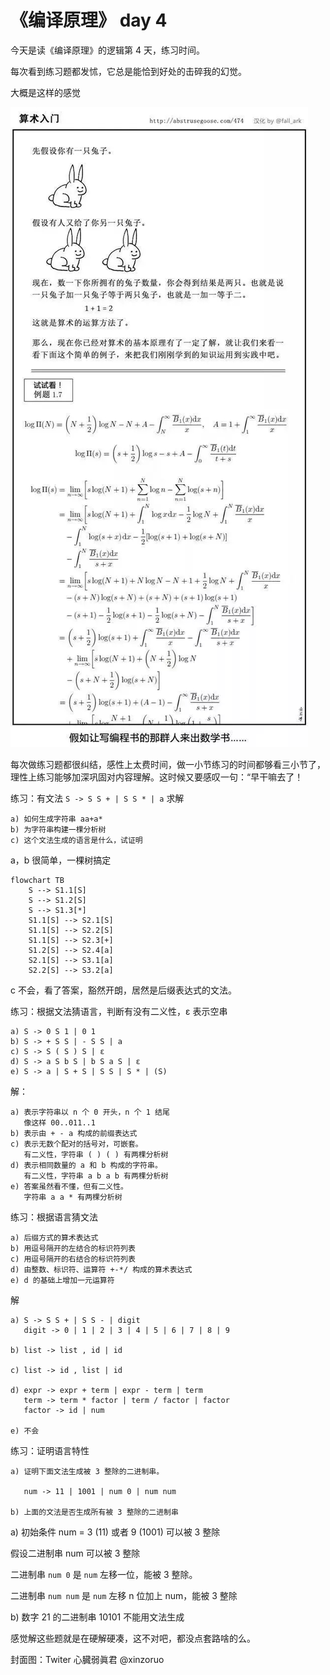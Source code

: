# 《编译原理》 day 4

今天是读《编译原理》的逻辑第 4 天，练习时间。

每次看到练习题都发怵，它总是能恰到好处的击碎我的幻觉。

大概是这样的感觉

![](5-exercise.jpg)

每次做练习题都很纠结，感性上太费时间，做一小节练习的时间都够看三小节了，理性上练习能够加深巩固对内容理解。这时候又要感叹一句：“早干嘛去了！

练习：有文法 `S -> S S + | S S * | a` 求解

```
a) 如何生成字符串 aa+a*
b) 为字符串构建一棵分析树
c) 这个文法生成的语言是什么，试证明
```

a，b 很简单，一棵树搞定

```mermaid
flowchart TB
    S --> S1.1[S]
    S --> S1.2[S]
    S --> S1.3[*]
    S1.1[S] --> S2.1[S]
    S1.1[S] --> S2.2[S]
    S1.1[S] --> S2.3[+]
    S1.2[S] --> S2.4[a]
    S2.1[S] --> S3.1[a]
    S2.2[S] --> S3.2[a]
```

c 不会，看了答案，豁然开朗，居然是后缀表达式的文法。


练习：根据文法猜语言，判断有没有二义性，ε 表示空串

```
a) S -> 0 S 1 | 0 1
b) S -> + S S | - S S | a
c) S -> S ( S ) S | ε
d) S -> a S b S | b S a S | ε
e) S -> a | S + S | S S | S * | (S)
```

解：

```
a) 表示字符串以 n 个 0 开头，n 个 1 结尾
   像这样 00..011..1
b) 表示由 + - a 构成的前缀表达式
c) 表示无数个配对的括号对，可嵌套。
   有二义性，字符串 ( ) ( ) 有两棵分析树
d) 表示相同数量的 a 和 b 构成的字符串。
   有二义性，字符串 a b a b 有两棵分析树
e) 答案虽然看不懂，但有二义性。
   字符串 a a * 有两棵分析树
```

练习：根据语言猜文法

```
a) 后缀方式的算术表达式
b) 用逗号隔开的左结合的标识符列表
c) 用逗号隔开的右结合的标识符列表
d) 由整数、标识符、运算符 +-*/ 构成的算术表达式
e) d 的基础上增加一元运算符
```

解

```
a) S -> S S + | S S - | digit
   digit -> 0 | 1 | 2 | 3 | 4 | 5 | 6 | 7 | 8 | 9

b) list -> list , id | id

c) list -> id , list | id

d) expr -> expr + term | expr - term | term
   term -> term * factor | term / factor | factor
   factor -> id | num

e) 不会
```

练习：证明语言特性

```
a) 证明下面文法生成被 3 整除的二进制串。

   num -> 11 | 1001 | num 0 | num num  

b) 上面的文法是否生成所有被 3 整除的二进制串
```

a) 初始条件 num = 3 (11) 或者 9 (1001) 可以被 3 整除

假设二进制串 num 可以被 3 整除

二进制串 `num 0` 是 `num` 左移一位，能被 3 整除。

二进制串 `num num` 是 `num` 左移 n 位加上 num，能被 3 整除

b) 数字 21 的二进制串 10101 不能用文法生成

感觉解这些题就是在硬解硬凑，这不对吧，都没点套路啥的么。

封面图：Twiter 心臓弱眞君 @xinzoruo